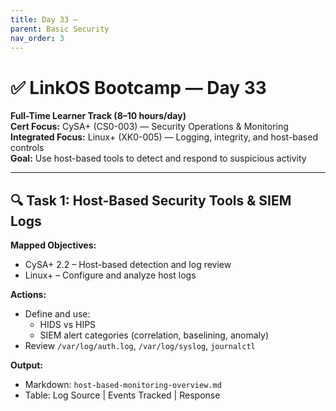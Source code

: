 ```yaml
---
title: Day 33 –
parent: Basic Security
nav_order: 3
---
```

# ✅ LinkOS Bootcamp — Day 33

**Full-Time Learner Track (8–10 hours/day)**  
**Cert Focus:** CySA+ (CS0-003) — Security Operations & Monitoring  
**Integrated Focus:** Linux+ (XK0-005) — Logging, integrity, and host-based controls  
**Goal:** Use host-based tools to detect and respond to suspicious activity

---

## 🔍 Task 1: Host-Based Security Tools & SIEM Logs

**Mapped Objectives:**  
- CySA+ 2.2 – Host-based detection and log review  
- Linux+ – Configure and analyze host logs

**Actions:**  
- Define and use:
  - HIDS vs HIPS  
  - SIEM alert categories (correlation, baselining, anomaly)  
- Review `/var/log/auth.log`, `/var/log/syslog`, `journalctl`

**Output:**  
- Markdown: `host-based-monitoring-overview.md`  
- Table: Log Source | Events Tracked | Response

